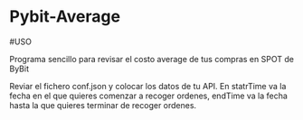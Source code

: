 # Pybit-Average

#USO

Programa sencillo para revisar el costo average de tus compras en SPOT de ByBit 

Reviar el fichero conf.json y colocar los datos de tu API. En statrTime va la fecha en el que quieres comenzar a recoger ordenes, endTime va la fecha hasta la que quieres terminar de recoger ordenes.
